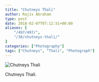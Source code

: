 ```yaml
---
title: "Chutneys Thali"
author: Rajiv Abraham
type: post
date: 2018-02-07T07:12:51+00:00
aliases: [
    "/497/497/",
    "/38/chutneys-thali/"
]
categories: ["Photography"]
tags: ["Chutneys", "Thali", "Photograph"]
---
```


![Chutneys Thali](/images/Chutneys-Thali.jpg)
  
Chutneys Thali.